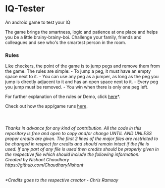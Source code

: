 # IQ-Tester
An android game to test your IQ

The game brings the smartness, logic and patience at one place and helps you be a little brainy-brainy-boi. Challenge your family, friends and colleagues and see who's the smartest person in the room.

<h3>Rules</h3>
Like checkers, the point of the game is to jump pegs and remove them from the game. The rules are simple:
- To jump a peg, it must have an empty space next to it.
- You can use any peg as a jumper, as long as the peg you jump is directly adjacent to it and has an open space next to it.
- Every peg you jump must be removed.
- You win when there is only one peg left.

For further explanation of the rules or Demo, click [here](https://drive.google.com/open?id=1QcRtzjpXXP3XTvu7fXfa4oxDIsxwX4eV)*.

Check out how the app/game runs [here](https://drive.google.com/open?id=15cwaaImFL-TUZbtrPXCCef3tFwlWUZAm).

<h6><i><br><br>Thanks in advance for any kind of contribution. All the code in this repository is free and open to copy and/or change UNTIL AND UNLESS proper credits are given. The first 2 lines of the major files are restricted to be changed in respect for credits and should remain intact if the file is used. If any part of any file is used then credits should be properly given in the respective file which should include the following information:
<br>Created by Nishant Chaudhary
<br>https://github.com/ChaudharyNishant</i><h6>

*Credits goes to the respective creator - Chris Ramsay
